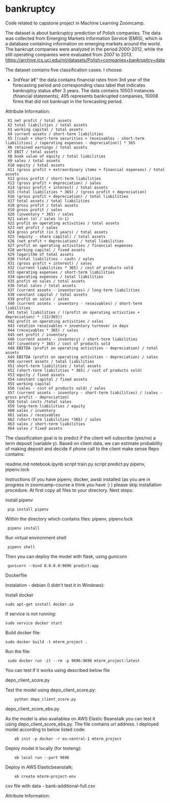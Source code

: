 # bankruptcy

Code related to capstone project in Machine Learning Zoomcamp.

The dataset is about bankruptcy prediction of Polish companies. The data was collected from Emerging Markets Information Service (EMIS), which is a database containing information on emerging markets around the world. The bankrupt companies were analyzed in the period 2000-2012, while the still operating companies were evaluated from 2007 to 2013.
https://archive.ics.uci.edu/ml/datasets/Polish+companies+bankruptcy+data

The dataset contains five classification cases. I choose:
- 3rdYear â€“ the data contains financial rates from 3rd year of the forecasting period and corresponding class label that indicates bankruptcy status after 3 years. The data contains 10503 instances (financial statements), 495 represents bankrupted companies, 10008 firms that did not bankrupt in the forecasting period.


Attribute Information:

     X1 net profit / total assets
     X2 total liabilities / total assets
     X3 working capital / total assets
     X4 current assets / short-term liabilities
     X5 [(cash + short-term securities + receivables - short-term liabilities) / (operating expenses - depreciation)] * 365
     X6 retained earnings / total assets
     X7 EBIT / total assets
     X8 book value of equity / total liabilities
     X9 sales / total assets
     X10 equity / total assets
     X11 (gross profit + extraordinary items + financial expenses) / total assets
     X12 gross profit / short-term liabilities
     X13 (gross profit + depreciation) / sales
     X14 (gross profit + interest) / total assets
     X15 (total liabilities * 365) / (gross profit + depreciation)
     X16 (gross profit + depreciation) / total liabilities
     X17 total assets / total liabilities
     X18 gross profit / total assets
     X19 gross profit / sales
     X20 (inventory * 365) / sales
     X21 sales (n) / sales (n-1)
     X22 profit on operating activities / total assets
     X23 net profit / sales
     X24 gross profit (in 3 years) / total assets
     X25 (equity - share capital) / total assets
     X26 (net profit + depreciation) / total liabilities
     X27 profit on operating activities / financial expenses
     X28 working capital / fixed assets
     X29 logarithm of total assets
     X30 (total liabilities - cash) / sales
     X31 (gross profit + interest) / sales
     X32 (current liabilities * 365) / cost of products sold
     X33 operating expenses / short-term liabilities
     X34 operating expenses / total liabilities
     X35 profit on sales / total assets
     X36 total sales / total assets
     X37 (current assets - inventories) / long-term liabilities
     X38 constant capital / total assets
     X39 profit on sales / sales
     X40 (current assets - inventory - receivables) / short-term liabilities
     X41 total liabilities / ((profit on operating activities + depreciation) * (12/365))
     X42 profit on operating activities / sales
     X43 rotation receivables + inventory turnover in days
     X44 (receivables * 365) / sales
     X45 net profit / inventory
     X46 (current assets - inventory) / short-term liabilities
     X47 (inventory * 365) / cost of products sold
     X48 EBITDA (profit on operating activities - depreciation) / total assets
     X49 EBITDA (profit on operating activities - depreciation) / sales
     X50 current assets / total liabilities
     X51 short-term liabilities / total assets
     X52 (short-term liabilities * 365) / cost of products sold)
     X53 equity / fixed assets
     X54 constant capital / fixed assets
     X55 working capital
     X56 (sales - cost of products sold) / sales
     X57 (current assets - inventory - short-term liabilities) / (sales - gross profit - depreciation)
     X58 total costs /total sales
     X59 long-term liabilities / equity
     X60 sales / inventory
     X61 sales / receivables
     X62 (short-term liabilities *365) / sales
     X63 sales / short-term liabilities
     X64 sales / fixed assets
The classification goal is to predict if the client will subscribe (yes/no) a term deposit (variable y).
Based on client data, we can estimate probability of making deposit and decide if phone call to the client make sense
Repo contains:

readme.md
notebook.ipynb
script train.py
script predict.py
pipenv, pipenv.lock


Instructions (if you have pipenv, docker, awsb installed (as you are in progress in zoomcamp-course a think you have :) ) please skip installation procedure. At first copy all files to your directory. Next steps:

install pipenv

     pip install pipenv
Within the directory which contains files: pipenv, pipenv.lock

     pipenv install 
Run virtual environment shell

     pipenv shell 
Then you can deploy the model with flask, using gunicorn

     gunicorn --bind 0.0.0.0:9696 predict:app
Dockerfile

Instalation - debian (I didn't test it in Windows):

Install docker

    sudo apt-get install docker.io
If service is not running:

    sudo service docker start
Build docker file:

    sudo docker build -t mterm_project .
Run the file:

     sudo docker run -it --rm -p 9696:9696 mterm_project:latest
You can test if it works using described below file

depo_client_score.py

Test the model using depo_client_score.py:

        python depo_client_score.py
depo_client_score_ebs.py

As the model is also availablea on AWS Elastic Beanstalk you can test it using depo_client_score_ebs.py. The file contains url address. I deployed model according to below listed code:

        eb init -p docker -r eu-central-1 mterm_project
Deploy model it locally (for testeng):

        eb local run --port 9696
Deploy in AWS Elasticbeanstalk:

        eb create mterm-project-env
csv file with data - bank-additional-full.csv

Attribute Information:

